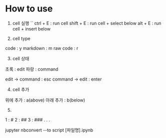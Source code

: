 ﻿# How to use

1. cell 실행
 ``
ctrl + E : run cell
shift + E : run cell + select below
alt + E : run cell + insert below


2. cell type

code : y
markdown : m
raw code : r


3. cell 상태

초록 : edit
파랑 : command

edit -> command : esc
command -> edit : enter


4. cell 추가

위에 추가 : a(above)
아래 추가 : b(below)


5.

1 : #
2 : ##
3 : ###
.
.
.


jupyter nbconvert --to script [파일명].ipynb